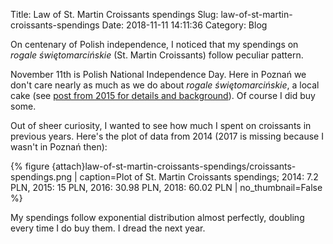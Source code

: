 Title: Law of St. Martin Croissants spendings
Slug: law-of-st-martin-croissants-spendings
Date: 2018-11-11 14:11:36
Category: Blog

On centenary of Polish independence, I noticed that my spendings on *rogale świętomarcińskie* (St. Martin Croissants) follow peculiar pattern.

<!-- more -->

November 11th is Polish National Independence Day. Here in Poznań we don't care nearly as much as we do about *rogale świętomarcińskie*, a local cake (see [post from 2015 for details and background]({filename}../2015/the-map-of-bakeries-that-sell-genuine-st-martin-croissants.md)). Of course I did buy some.

Out of sheer curiosity, I wanted to see how much I spent on croissants in previous years. Here's the plot of data from 2014 (2017 is missing because I wasn't in Poznań then):

{% figure
    {attach}law-of-st-martin-croissants-spendings/croissants-spendings.png |
    caption=Plot of St. Martin Croissants spendings; 2014: 7.2 PLN, 2015: 15 PLN, 2016: 30.98 PLN, 2018: 60.02 PLN |
    no_thumbnail=False
%}

My spendings follow exponential distribution almost perfectly, doubling every time I do buy them. I dread the next year.
